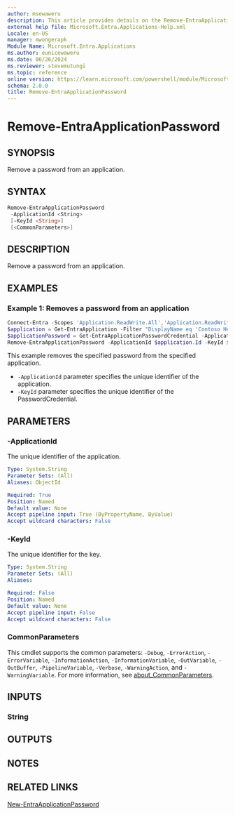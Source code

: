 ```yaml
---
author: msewaweru
description: This article provides details on the Remove-EntraApplicationPassword command.
external help file: Microsoft.Entra.Applications-Help.xml
Locale: en-US
manager: mwongerapk
Module Name: Microsoft.Entra.Applications
ms.author: eunicewaweru
ms.date: 06/26/2024
ms.reviewer: stevemutungi
ms.topic: reference
online version: https://learn.microsoft.com/powershell/module/Microsoft.Entra/Remove-EntraApplicationPassword
schema: 2.0.0
title: Remove-EntraApplicationPassword
---
```


# Remove-EntraApplicationPassword

## SYNOPSIS

Remove a password from an application.

## SYNTAX

```powershell
Remove-EntraApplicationPassword
 -ApplicationId <String>
 [-KeyId <String>]
 [<CommonParameters>]
```

## DESCRIPTION

Remove a password from an application.

## EXAMPLES

### Example 1: Removes a password from an application

```powershell
Connect-Entra -Scopes 'Application.ReadWrite.All','Application.ReadWrite.OwnedBy'
$application = Get-EntraApplication -Filter "DisplayName eq 'Contoso Helpdesk Application'"
$applicationPassword = Get-EntraApplicationPasswordCredential -ApplicationId $application.Id | Where-Object {$_.DisplayName -eq 'CRM Helpdesk App'}
Remove-EntraApplicationPassword -ApplicationId $application.Id -KeyId $applicationPassword.KeyId
```

This example removes the specified password from the specified application.

- `-ApplicationId` parameter specifies the unique identifier of the application.
- `-KeyId` parameter specifies the unique identifier of the PasswordCredential.

## PARAMETERS

### -ApplicationId

The unique identifier of the application.

```yaml
Type: System.String
Parameter Sets: (All)
Aliases: ObjectId

Required: True
Position: Named
Default value: None
Accept pipeline input: True (ByPropertyName, ByValue)
Accept wildcard characters: False
```

### -KeyId

The unique identifier for the key.

```yaml
Type: System.String
Parameter Sets: (All)
Aliases:

Required: False
Position: Named
Default value: None
Accept pipeline input: False
Accept wildcard characters: False
```

### CommonParameters

This cmdlet supports the common parameters: `-Debug`, `-ErrorAction`, `-ErrorVariable`, `-InformationAction`, `-InformationVariable`, `-OutVariable`, `-OutBuffer`, `-PipelineVariable`, `-Verbose`, `-WarningAction`, and `-WarningVariable`. For more information, see [about_CommonParameters](https://go.microsoft.com/fwlink/?LinkID=113216).

## INPUTS

### String

## OUTPUTS

## NOTES

## RELATED LINKS

[New-EntraApplicationPassword](New-EntraApplicationPassword.md)
